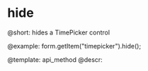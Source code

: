 hide
=============

@short: hides a TimePicker control



@example:
form.getItem("timepicker").hide(); 


@template: api_method
@descr:


